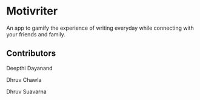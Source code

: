 # Motivriter

An app to gamify the experience of writing everyday while connecting with your friends and family.

## Contributors

Deepthi Dayanand

Dhruv Chawla

Dhruv Suavarna